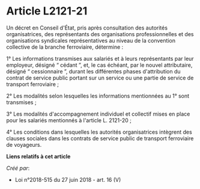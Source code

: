 # Article L2121-21

Un décret en Conseil d'État, pris après consultation des autorités organisatrices, des représentants des organisations
professionnelles et des organisations syndicales représentatives au niveau de la convention collective de la branche
ferroviaire, détermine :

1° Les informations transmises aux salariés et à leurs représentants par leur employeur, désigné “ cédant ”, et, le cas
échéant, par le nouvel attributaire, désigné “ cessionnaire ”, durant les différentes phases d'attribution du contrat de
service public portant sur un service ou une partie de service de transport ferroviaire ;

2° Les modalités selon lesquelles les informations mentionnées au 1° sont transmises ;

3° Les modalités d'accompagnement individuel et collectif mises en place pour les salariés mentionnés à l'article L.
2121-20 ;

4° Les conditions dans lesquelles les autorités organisatrices intègrent des clauses sociales dans les contrats de service
public de transport ferroviaire de voyageurs.

**Liens relatifs à cet article**

_Créé par_:

  - Loi n°2018-515 du 27 juin 2018 - art. 16 (V)
